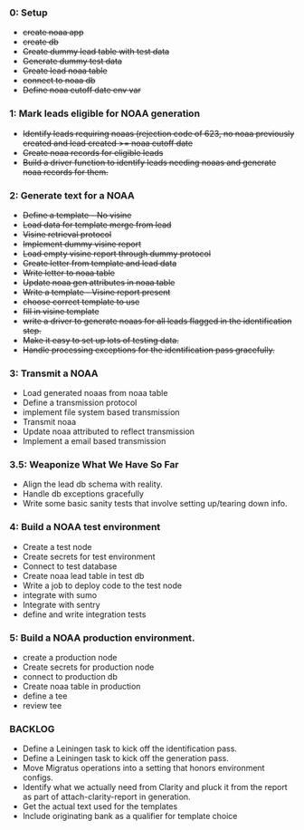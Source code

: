 ### 0: Setup
- ~~create noaa app~~
- ~~create db~~
- ~~Create dummy lead table with test data~~
- ~~Generate dummy test data~~
- ~~Create lead noaa table~~
- ~~connect to noaa db~~
- ~~Define noaa cutoff date env var~~

### 1: Mark leads eligible for NOAA generation
- ~~Identify leads requiring noaas (rejection code of 623, no noaa previously created and lead created >= noaa cutoff date~~
- ~~Create noaa records for eligible leads~~
- ~~Build a driver function to identify leads needing noaas and generate noaa records for them.~~


### 2: Generate text for a NOAA
- ~~Define a template - No visine~~
- ~~Load data for template merge from lead~~
- ~~Visine retrieval protocol~~
- ~~Implement dummy visine report~~
- ~~Load empty visine report through dummy protocol~~
- ~~Create letter from template and lead data~~
- ~~Write letter to noaa table~~
- ~~Update noaa gen attributes in noaa table~~
- ~~Write a template - Visine report present~~
- ~~choose correct template to use~~
- ~~fill in visine template~~
- ~~write a driver to generate noaas for all leads flagged in the identification step.~~
- ~~Make it easy to set up lots of testing data.~~
- ~~Handle processing exceptions for the identification pass gracefully.~~


### 3:  Transmit a NOAA
- Load generated noaas from noaa table
- Define a transmission protocol 
- implement file system based transmission
- Transmit noaa
- Update noaa attributed to reflect transmission
- Implement a email based transmission



### 3.5: Weaponize What We Have So Far
- Align the lead db schema with reality.
- Handle db exceptions gracefully
- Write some basic sanity tests that involve setting up/tearing down info.


### 4: Build a NOAA test environment
- Create a test node
- Create secrets for test environment
- Connect to test database
- Create noaa lead table in test db
- Write a job to deploy code to the test node 
- integrate with sumo
- Integrate with sentry
- define and write integration tests


### 5:  Build a NOAA production environment.
- create a production node
- Create secrets for production node
- connect to production db
- Create noaa table in production 
- define a tee
- review tee


### BACKLOG
- Define a Leiningen task to kick off the identification pass.
- Define a Leiningen task to kick off the generation pass.
- Move Migratus operations into a setting that honors environment configs.
- Identify what we actually need from Clarity and pluck it from the report as part of attach-clarity-report in generation.
- Get the actual text used for the templates
- Include originating bank as a qualifier for template choice
